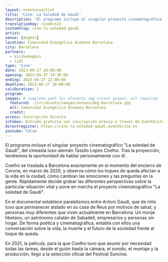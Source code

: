 ```yaml
---
layout: eventonoartist
title: 'Cine: La Soledad de Gaudí'
description: 'El programa incluye el singular proyecto cinematográfico La soledad de Gaudí, del cineasta luso-alemán Tassilo Lopes Coelho'
translationKey: cinebcn23
customSlug: cine-la-soledad-gaudi
artist:
venue: [degbcn]
location: Comunidad Evangélica Alemana Barcelona
city: Barcelona
partners:
  - kirchedegbcn
  - lidl
type: 'Cine'
date: 2023-09-27 20:00:00
opening: 2023-09-27 19:30:00
ending: 2023-09-27 22:00:00
deadline: 2023-09-27 10:00:00
calcDuration: 2
program:
images: # complete path for eleventy img srcset output, alt required
  featured: ./src/assets/images/venues/deg-barcelona.jpg
  alt: Comunidad Evangélica Alemana Barcelona
  credit:
access: Inscripción directa
infobox: Entrada gratuita con inscripción previa a través de Eventbrite.
directregister: https://cine-la-soledad-gaudi.eventbrite.es
youtube: false
---
```


El programa incluye el singular proyecto cinematográfico "La soledad de Gaudí", del cineasta luso-alemán Tassilo Lopes Coelho. Tras la proyección, tendremos la oportunidad de hablar personalmente con él.

Coelho se traslada a Barcelona exactamente en el momento del encierro de Corona, en marzo de 2020, y observa cómo los toques de queda afectan a la vida en la ciudad, cómo cambian las emociones y las preguntas en la gente. Rápidamente decide grabar las diferentes perspectivas sobre la particular situación vital y pone en marcha el proyecto cinematográfico "La soledad de Gaudí".

En el documental establece paralelismos entre Antoni Gaudí, que de niño tuvo que permanecer aislado en su casa de Reus por motivos de salud, y personas muy diferentes que viven actualmente en Barcelona: Un monje tibetano, un astrónomo catalán de Sabadell, empresarios y personas sin hogar.
De forma poética y cinematográfica, entabla con ellos una conversación sobre la vida, la muerte y el futuro de la sociedad frente al toque de queda.

En 2021, la película, para la que Coelho tuvo que asumir por necesidad todas las tareas, desde el guión hasta la cámara, el sonido, el montaje y la producción, llegó a la selección oficial del Festival Suncine.
